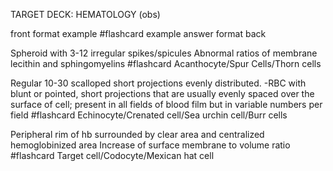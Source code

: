 TARGET DECK: HEMATOLOGY (obs)

front format example #flashcard
example answer format back
<!--ID: 1706065314508-->

Spheroid with 3-12 irregular spikes/spicules 
Abnormal ratios of membrane lecithin and sphingomyelins #flashcard 
Acanthocyte/Spur Cells/Thorn cells
<!--ID: 1706066256586-->

Regular 10-30 scalloped short projections evenly distributed. -RBC with blunt or pointed, short projections that are usually evenly spaced over the surface of cell; present in all fields of blood film but in variable numbers per field #flashcard 
Echinocyte/Crenated cell/Sea urchin cell/Burr cells
<!--ID: 1706066466201-->


Peripheral rim of hb surrounded by clear area and centralized hemoglobinized area
Increase of surface membrane to volume ratio #flashcard 
Target cell/Codocyte/Mexican hat cell
<!--ID: 1706066466206-->



